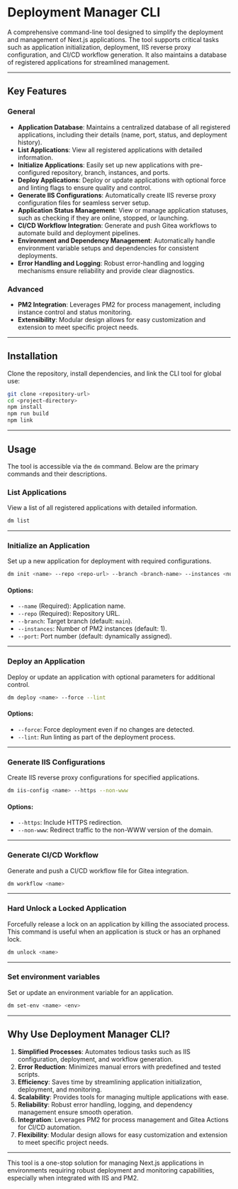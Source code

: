 # Deployment Manager CLI

A comprehensive command-line tool designed to simplify the deployment and management of Next.js applications. The tool supports critical tasks such as application initialization, deployment, IIS reverse proxy configuration, and CI/CD workflow generation. It also maintains a database of registered applications for streamlined management.

---

## Key Features

### General
- **Application Database**: Maintains a centralized database of all registered applications, including their details (name, port, status, and deployment history).
- **List Applications**: View all registered applications with detailed information.
- **Initialize Applications**: Easily set up new applications with pre-configured repository, branch, instances, and ports.
- **Deploy Applications**: Deploy or update applications with optional force and linting flags to ensure quality and control.
- **Generate IIS Configurations**: Automatically create IIS reverse proxy configuration files for seamless server setup.
- **Application Status Management**: View or manage application statuses, such as checking if they are online, stopped, or launching.
- **CI/CD Workflow Integration**: Generate and push Gitea workflows to automate build and deployment pipelines.
- **Environment and Dependency Management**: Automatically handle environment variable setups and dependencies for consistent deployments.
- **Error Handling and Logging**: Robust error-handling and logging mechanisms ensure reliability and provide clear diagnostics.

### Advanced
- **PM2 Integration**: Leverages PM2 for process management, including instance control and status monitoring.
- **Extensibility**: Modular design allows for easy customization and extension to meet specific project needs.

---

## Installation

Clone the repository, install dependencies, and link the CLI tool for global use:

```bash
git clone <repository-url>
cd <project-directory>
npm install
npm run build
npm link
```

---

## Usage

The tool is accessible via the `dm` command. Below are the primary commands and their descriptions.

### **List Applications**

View a list of all registered applications with detailed information.

```bash
dm list
```

---

### **Initialize an Application**

Set up a new application for deployment with required configurations.

```bash
dm init <name> --repo <repo-url> --branch <branch-name> --instances <number-of-instances> --port <port-number>
```

#### Options:
- `--name` (Required): Application name.
- `--repo` (Required): Repository URL.
- `--branch`: Target branch (default: `main`).
- `--instances`: Number of PM2 instances (default: 1).
- `--port`: Port number (default: dynamically assigned).

---

### **Deploy an Application**

Deploy or update an application with optional parameters for additional control.

```bash
dm deploy <name> --force --lint
```

#### Options:
- `--force`: Force deployment even if no changes are detected.
- `--lint`: Run linting as part of the deployment process.

---

### **Generate IIS Configurations**

Create IIS reverse proxy configurations for specified applications.

```bash
dm iis-config <name> --https --non-www
```

#### Options:
- `--https`: Include HTTPS redirection.
- `--non-www`: Redirect traffic to the non-WWW version of the domain.

---

### **Generate CI/CD Workflow**

Generate and push a CI/CD workflow file for Gitea integration.

```bash
dm workflow <name>
```

---
### **Hard Unlock a Locked Application**

Forcefully release a lock on an application by killing the associated process. This command is useful when an application is stuck or has an orphaned lock.

```bash
dm unlock <name>
```

---
### **Set environment variables**

Set or update an environment variable for an application.

```bash
dm set-env <name> <env>
```

---

## Why Use Deployment Manager CLI?

1. **Simplified Processes**: Automates tedious tasks such as IIS configuration, deployment, and workflow generation.
2. **Error Reduction**: Minimizes manual errors with predefined and tested scripts.
3. **Efficiency**: Saves time by streamlining application initialization, deployment, and monitoring.
4. **Scalability**: Provides tools for managing multiple applications with ease.
5. **Reliability**: Robust error handling, logging, and dependency management ensure smooth operation.
6. **Integration**: Leverages PM2 for process management and Gitea Actions for CI/CD automation.
7. **Flexibility**: Modular design allows for easy customization and extension to meet specific project needs.

---

This tool is a one-stop solution for managing Next.js applications in environments requiring robust deployment and monitoring capabilities, especially when integrated with IIS and PM2.